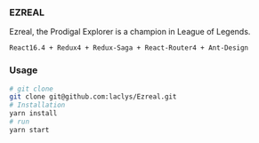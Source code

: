 ### EZREAL

Ezreal, the Prodigal Explorer is a champion in League of Legends.

```
React16.4 + Redux4 + Redux-Saga + React-Router4 + Ant-Design
```

### Usage

```bash
# git clone
git clone git@github.com:laclys/Ezreal.git
# Installation
yarn install
# run
yarn start

```